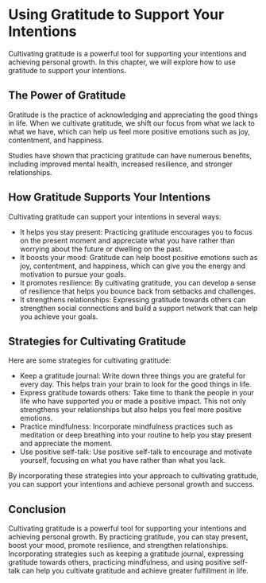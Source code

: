 Using Gratitude to Support Your Intentions
============================================================================

Cultivating gratitude is a powerful tool for supporting your intentions and achieving personal growth. In this chapter, we will explore how to use gratitude to support your intentions.

The Power of Gratitude
----------------------

Gratitude is the practice of acknowledging and appreciating the good things in life. When we cultivate gratitude, we shift our focus from what we lack to what we have, which can help us feel more positive emotions such as joy, contentment, and happiness.

Studies have shown that practicing gratitude can have numerous benefits, including improved mental health, increased resilience, and stronger relationships.

How Gratitude Supports Your Intentions
--------------------------------------

Cultivating gratitude can support your intentions in several ways:

* It helps you stay present: Practicing gratitude encourages you to focus on the present moment and appreciate what you have rather than worrying about the future or dwelling on the past.
* It boosts your mood: Gratitude can help boost positive emotions such as joy, contentment, and happiness, which can give you the energy and motivation to pursue your goals.
* It promotes resilience: By cultivating gratitude, you can develop a sense of resilience that helps you bounce back from setbacks and challenges.
* It strengthens relationships: Expressing gratitude towards others can strengthen social connections and build a support network that can help you achieve your goals.

Strategies for Cultivating Gratitude
------------------------------------

Here are some strategies for cultivating gratitude:

* Keep a gratitude journal: Write down three things you are grateful for every day. This helps train your brain to look for the good things in life.
* Express gratitude towards others: Take time to thank the people in your life who have supported you or made a positive impact. This not only strengthens your relationships but also helps you feel more positive emotions.
* Practice mindfulness: Incorporate mindfulness practices such as meditation or deep breathing into your routine to help you stay present and appreciate the moment.
* Use positive self-talk: Use positive self-talk to encourage and motivate yourself, focusing on what you have rather than what you lack.

By incorporating these strategies into your approach to cultivating gratitude, you can support your intentions and achieve personal growth and success.

Conclusion
------------------------------------------------------

Cultivating gratitude is a powerful tool for supporting your intentions and achieving personal growth. By practicing gratitude, you can stay present, boost your mood, promote resilience, and strengthen relationships. Incorporating strategies such as keeping a gratitude journal, expressing gratitude towards others, practicing mindfulness, and using positive self-talk can help you cultivate gratitude and achieve greater fulfillment in life.
